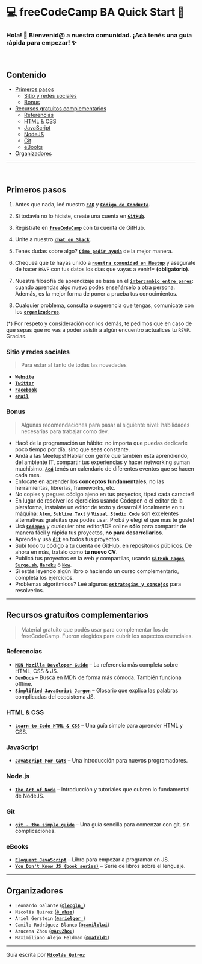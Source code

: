 # :computer: freeCodeCamp BA Quick Start :rocket:  

### Hola! :wave: Bienvenid@ a nuestra comunidad. ¡Acá tenés una guía rápida para empezar! :sparkles:

<br>

## Contenido

- [Primeros pasos](#primeros-pasos)
  - [Sitio y redes sociales](#sitio-y-redes-sociales)
  - [Bonus](#bonus)
- [Recursos gratuitos complementarios](#recursos-gratuitos-complementarios)
  - [Referencias](#referencias)
  - [HTML & CSS](#html--css)
  - [JavaScript](#javascript)
  - [NodeJS](#nodejs)
  - [Git](#git)
  - [eBooks](#ebooks)
- [Organizadores](#organizadores)

---

<br>

## Primeros pasos

1. Antes que nada, leé nuestro **[`FAQ`](https://github.com/freeCodeCampBA/faq)** y **[`Código de Conducta`](https://github.com/freeCodeCampBA/codigo)**.

2. Si todavía no lo hiciste, create una cuenta en **[`GitHub`](https://github.com/)**.

3. Registrate en **[`freeCodeCamp`](https://www.freecodecamp.com/)** con tu cuenta de GitHub.

4. Unite a nuestro **[`chat en Slack`](https://freecodecampba.org/chat)**.

5. Tenés dudas sobre algo? **[`Cómo pedir ayuda`](https://forum.freecodecamp.com/t/how-to-get-help-when-you-are-stuck/19514)** de la mejor manera.

6. Chequeá que te hayas unido a **[`nuestra comunidad en Meetup`](https://www.meetup.com/freeCodeCampBA)** y asegurate de hacer `RSVP` con tus datos los días que vayas a venir!\* **(obligatorio)**.

7. Nuestra filosofía de aprendizaje se basa en el **[`intercambio entre pares`](https://en.wikipedia.org/wiki/Peer_learning)**: cuando aprendas algo nuevo podés enseñárselo a otra persona. Además, es la mejor forma de poner a prueba tus conocimientos.

8. Cualquier problema, consulta o sugerencia que tengas, comunicate con los **[`organizadores`](#organizadores)**.

\(*) Por respeto y consideración con los demás, te pedimos que en caso de que sepas que no vas a poder asistir a algún encuentro actualices tu `RSVP`. Gracias.

### Sitio y redes sociales

> Para estar al tanto de todas las novedades

- **[`Website`](https://freecodecampba.org)**  
- **[`Twitter`](https://twitter.com/freeCodeCampBA)**  
- **[`Facebook`](https://www.facebook.com/groups/free.code.camp.buenos.aires/)**  
- **[`eMail`](mailto:freecodecampba@gmail.com)**  

### Bonus

> Algunas recomendaciones para pasar al siguiente nivel: habilidades necesarias para trabajar como dev.

- Hacé de la programación un hábito: no importa que puedas dedicarle poco tiempo por día, sino que seas constante.
- Andá a las Meetups! Hablar con gente que también está aprendiendo, del ambiente IT, compartir tus experiencias y hacer networking suman muchísimo. **[`Acá`](http://meetupjs.com.ar/calendario.html)** tenés un calendario de diferentes eventos que se hacen cada mes.
- Enfocate en aprender los **conceptos fundamentales**, no las herramientas, librerías, frameworks, etc.
- No copies y pegues código ajeno en tus proyectos, tipeá cada caracter! 
- En lugar de resolver los ejercicios usando Codepen o el editor de la plataforma, instalate un editor de texto y desarrollá localmente en tu máquina: **[`Atom`](https://atom.io/)**, **[`Sublime Text`](https://www.sublimetext.com/)** y **[`Visual Studio Code`](https://code.visualstudio.com/)** son excelentes alternativas gratuitas que podés usar. Probá y elegí el que más te guste!
- Usá **[`Codepen`](https://codepen.io/)** y cualquier otro editor/IDE online **sólo** para compartir de manera fácil y rápida tus proyectos, **no para desarrollarlos**. 
- Aprendé y usá **[`Git`](https://git-scm.com/)** en todos tus proyectos. 
- Subí todo tu código a tu cuenta de GitHub, en repositorios públicos. De ahora en más, tratalo como **tu nuevo CV**.
- Publicá tus proyectos en la web y compartilas, usando **[`GitHub Pages`](https://pages.github.com/)**, **[`Surge.sh`](https://surge.sh/)**, **[`Heroku`](https://www.heroku.com/)** o **[`Now`](https://zeit.co/now)**. 
- Si estás leyendo algún libro o haciendo un curso complementario, completá los ejercicios.
- Problemas algorítmicos? Leé algunas **[`estrategias y consejos`](https://nicolasquiroz.com/problem-solving-strategies/)** para resolverlos.

---

## Recursos gratuitos complementarios

> Material gratuito que podés usar para complementar los de freeCodeCamp. Fueron elegidos para cubrir los aspectos esenciales.

### Referencias

- **[`MDN Mozilla Developer Guide`](https://developer.mozilla.org/en-US/)** – La referencia más completa sobre HTML, CSS & JS.
- **[`DevDocs`](http://devdocs.io/javascript)** – Buscá en MDN de forma más cómoda. También funciona offline.
- **[`Simplified JavaScript Jargon`](http://jargon.js.org)** – Glosario que explica las palabras complicadas del ecosistema JS.

### HTML & CSS

- **[`Learn to Code HTML & CSS`](https://internetingishard.com/html-and-css/)** – Una guía simple para aprender HTML y CSS.

### JavaScript

- **[`JavaScript For Cats`](http://jsforcats.com/)** – Una introducción para nuevos programadores.

### Node.js

- **[`The Art of Node`](https://github.com/maxogden/art-of-node#readme)** – Introducción y tutoriales que cubren lo fundamental de NodeJS.

### Git

- **[`git - the simple guide`](http://rogerdudler.github.io/git-guide/)** – Una guía sencilla para comenzar con git. sin complicaciones.

### eBooks

- **[`Eloquent JavaScript`](http://eloquentjavascript.net)** – Libro para empezar a programar en JS.
- **[`You Don't Know JS (book series)`](https://github.com/getify/You-Dont-Know-JS)** – Serie de libros sobre el lenguaje.

---

## Organizadores

- `Leonardo Galante` (**[`@leogln_`](https://twitter.com/leogln_)**)
- `Nicolás Quiroz` (**[`@_nhsz`](https://twitter.com/_nhsz)**)
- `Ariel Gerstein` (**[`@arielger_`](https://twitter.com/arielger_)**)
- `Camilo Rodríguez Blanco` (**[`@camilolwi`](https://twitter.com/Camilolwi)**)
- `Azucena Zhou` (**[`@AzuZhou`](https://twitter.com/AzuZhou)**)
- `Maximiliano Alejo Feldman` (**[`@mafeld1`](https://twitter.com/mafeld1)**)

---

Guía escrita por **[`Nicolás Quiroz`](https://nicolasquiroz.com)**
